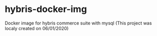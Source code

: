 # hybris-docker-img
Docker image for hybris commerce suite with mysql
(This project was localy created on 06/01/2020)
